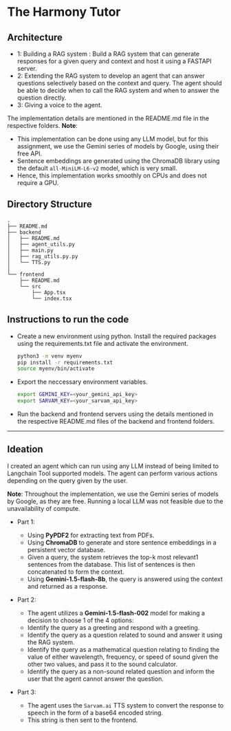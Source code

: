 # The Harmony Tutor
## Architecture 
- 1: Building a RAG system : Build a RAG system that can generate responses for a given query and context and host it using a FASTAPI server.
- 2: Extending the RAG system to develop an agent that can answer questions selectively based on the context and query. The agent should be able to decide when to call the RAG system and when to answer the question directly.
- 3: Giving a voice to the agent.

The implementation details are mentioned in the README.md file in the respective folders.
**Note**: 

- This implementation can be done using any LLM model, but for this assignment, we use the Gemini series of models by Google, using their free API.
- Sentence embeddings are generated using the ChromaDB library using the default `all-MiniLM-L6-v2` model, which is very small.
- Hence, this implementation works smoothly on CPUs and does not require a GPU.

## Directory Structure
```
.
├── README.md
├── backend
│   ├── README.md
│   ├── agent_utils.py
│   ├── main.py
│   ├── rag_utils.py.py
│   └── TTS.py
│
└── frontend
    ├── README.md
    └── src
        ├── App.tsx
        └── index.tsx 
```

## Instructions to run the code
- Create a new environment using python. Install the required packages using the requirements.txt file and activate the environment.
    ```bash
    python3 -m venv myenv
    pip install -r requirements.txt
    source myenv/bin/activate
    ```

- Export the neccessary environment variables.
    ```bash
    export GEMINI_KEY=<your_gemini_api_key>
    export SARVAM_KEY=<your_sarvam_api_key>
    ```

- Run the backend and frontend servers using the details mentioned in the respective README.md files of the backend and frontend folders.

---


## Ideation
I created an agent which can run using any LLM instead of being limited to Langchain Tool supported models. The agent can perform various actions depending on the query given by the user.

**Note**: Throughout the implementation, we use the Gemini series of models by Google, as they are free. Running a local LLM was not feasible due to the unavailability of compute.

- Part 1: 
    * Using **PyPDF2** for extracting text from PDFs.
    * Using **ChromaDB** to generate and store sentence embeddings in a persistent vector database.
    * Given a query, the system retrieves the top-k most relevant1 sentences from the database. This list of sentences is then concatenated to form the context.
    * Using **Gemini-1.5-flash-8b**, the query is answered using the context and returned as a response.

- Part 2:
    * The agent utilizes a **Gemini-1.5-flash-002** model for making a decision to choose 1 of the 4 options:
    * Identify the query as a greeting and respond with a greeting.
    * Identify the query as a question related to sound and answer it using the RAG system.
    * Identify the query as a mathematical question relating to finding the value of either wavelength, frequency, or speed of sound given the other two values, and pass it to the sound calculator.
    * Identify the query as a non-sound related question and inform the user that the agent cannot answer the question.

- Part 3:
    * The agent uses the `Sarvam.ai` TTS system to convert the response to speech in the form of a base64 encoded string.
    * This string is then sent to the frontend.

